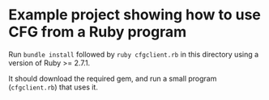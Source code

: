 # Example project showing how to use CFG from a Ruby program

Run `bundle install` followed by `ruby cfgclient.rb` in this directory using a version of Ruby >= 2.7.1.

It should download the required gem, and run a small program (`cfgclient.rb`) that uses it.
